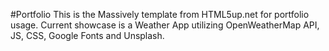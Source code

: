 #Portfolio
This is the Massively template from HTML5up.net for portfolio usage. Current showcase is a Weather App utilizing OpenWeatherMap API, JS, CSS, Google Fonts and Unsplash.
